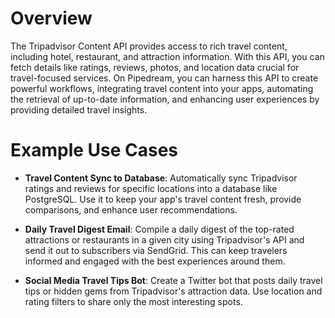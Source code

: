 # Overview

The Tripadvisor Content API provides access to rich travel content, including hotel, restaurant, and attraction information. With this API, you can fetch details like ratings, reviews, photos, and location data crucial for travel-focused services. On Pipedream, you can harness this API to create powerful workflows, integrating travel content into your apps, automating the retrieval of up-to-date information, and enhancing user experiences by providing detailed travel insights.

# Example Use Cases

- **Travel Content Sync to Database**: Automatically sync Tripadvisor ratings and reviews for specific locations into a database like PostgreSQL. Use it to keep your app's travel content fresh, provide comparisons, and enhance user recommendations.

- **Daily Travel Digest Email**: Compile a daily digest of the top-rated attractions or restaurants in a given city using Tripadvisor's API and send it out to subscribers via SendGrid. This can keep travelers informed and engaged with the best experiences around them.

- **Social Media Travel Tips Bot**: Create a Twitter bot that posts daily travel tips or hidden gems from Tripadvisor's attraction data. Use location and rating filters to share only the most interesting spots.
